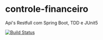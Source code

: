 # controle-financeiro
Api's Restfull com Spring Boot, TDD e JUnit5

[![Build Status](https://travis-ci.org/rogerioSilva60/controle-financeiro.svg?branch=master)](https://travis-ci.org/rogerioSilva60/controle-financeiro)

